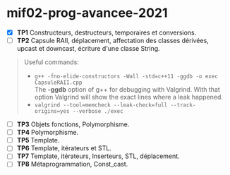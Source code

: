 # mif02-prog-avancee-2021

* [x] **TP1** Constructeurs, destructeurs, temporaires et conversions.
* [ ] **TP2** Capsule RAII, déplacement, affectation des classes dérivées, upcast et downcast, écriture d'une classe String.
> Useful commands:
> - ```g++ -fno-elide-constructors -Wall -std=c++11 -ggdb -o exec CapsuleRAII.cpp```\
The **-ggdb** option of g++ for debugging with Valgrind. With that option Valgrind will show the exact lines where a leak happened.
> - ```valgrind --tool=memcheck --leak-check=full --track-origins=yes --verbose ./exec```
* [ ] **TP3** Objets fonctions, Polymorphisme.
* [ ] **TP4** Polymorphisme.
* [ ] **TP5** Template.
* [ ] **TP6** Template, itérateurs et STL.
* [ ] **TP7** Template, itérateurs, Inserteurs, STL, déplacement.
* [ ] **TP8** Métaprogrammation, Const_cast.